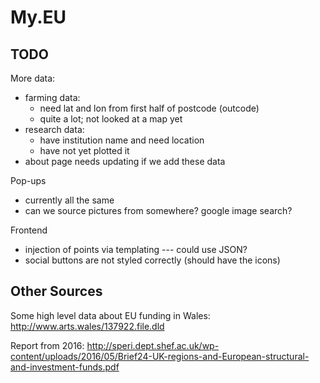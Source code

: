 # My.EU

## TODO

More data:
  - farming data:
    - need lat and lon from first half of postcode (outcode)
    - quite a lot; not looked at a map yet
  - research data:
    - have institution name and need location
    - have not yet plotted it
  - about page needs updating if we add these data

Pop-ups
  - currently all the same
  - can we source pictures from somewhere? google image search?

Frontend
  - injection of points via templating --- could use JSON?
  - social buttons are not styled correctly (should have the icons)

## Other Sources

Some high level data about EU funding in Wales:
http://www.arts.wales/137922.file.dld

Report from 2016:
http://speri.dept.shef.ac.uk/wp-content/uploads/2016/05/Brief24-UK-regions-and-European-structural-and-investment-funds.pdf
